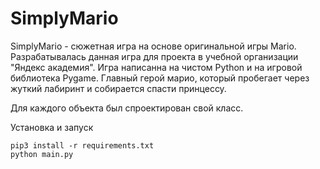 # SimplyMario
SimplyMario - сюжетная игра на основе оригинальной игры Mario. Разрабатывалась данная игра для проекта в учебной организации "Яндекс академия". Игра написанна на чистом Python и на игровой библиотека Pygame. Главный герой марио, который пробегает через жуткий лабиринт и собирается спасти принцессу.

Для каждого объекта был спроектирован свой класс.

Установка и запуск
```
pip3 install -r requirements.txt
python main.py
```
